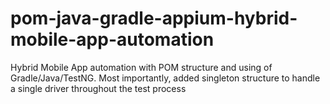 # pom-java-gradle-appium-hybrid-mobile-app-automation
Hybrid Mobile App automation with POM structure and using of Gradle/Java/TestNG. Most importantly, added singleton structure to handle a single driver throughout the test process
